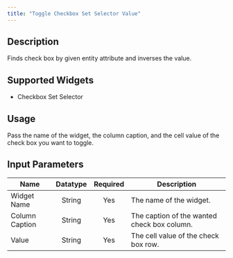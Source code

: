 ```yaml
---
title: "Toggle Checkbox Set Selector Value"
---
```

## Description
Finds check box by given entity attribute and inverses the value.

## Supported Widgets
 + Checkbox Set Selector

## Usage
Pass the name of the widget, the column caption, and the cell value of the check box you want to toggle.

## Input Parameters

Name | Datatype | Required | Description
---- |:--------:| :-------:|---------------
Widget Name | String | Yes | The name of the widget.
Column Caption | String | Yes | The caption of the wanted check box column.
Value | String | Yes | The cell value of the check box row.
